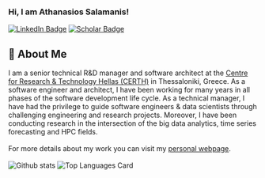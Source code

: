 ### Hi, I am Athanasios Salamanis!
[![LinkedIn Badge](https://img.shields.io/badge/-LinkedIn-c14438?style=plastic-square&logo=linkedin&logoColor=white&color=0077B5)](https://www.linkedin.com/in/athanasios-salamanis)
[![Scholar Badge](https://img.shields.io/badge/-Scholar-c14438?style=plastic-square&logo=google&logoColor=white&color=4285F4)](https://scholar.google.com/citations?user=f7hypjsAAAAJ](https://scholar.google.gr/citations?user=osI-EsIAAAAJ&hl=el&oi=ao))

## 🚀 About Me
I am a senior technical R&D manager and software architect at the [Centre for Research & Technology Hellas (CERTH)](https://www.certh.gr/) in Thessaloniki, Greece. As a software engineer and architect, I have been working for many years in all phases of the software development life cycle. As a technical manager, I have had the privilege to guide software engineers & data scientists through challenging engineering and research projects. Moreover, I have been conducting research in the intersection of the big data analytics, time series forecasting and HPC fields.
\
\
For more details about my work you can visit my [personal webpage](https://www.asalamanis.com/).
\
\
![Github stats](https://github-readme-stats.vercel.app/api?username=deanone&theme=dark&show_icons=true&count_private=true)
![Top Languages Card](https://github-readme-stats.vercel.app/api/top-langs/?username=deanone&theme=dark&layout=compact)
